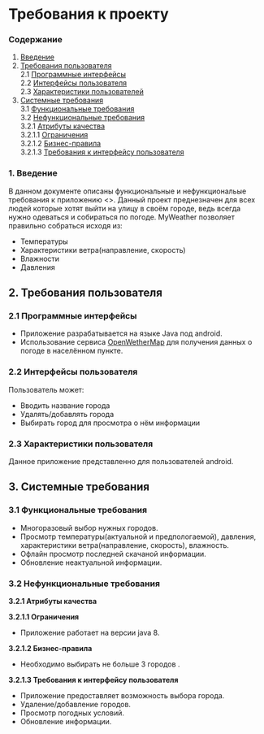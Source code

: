 
# Требования к проекту

### Содержание
1. [Введение](#1)
2. [Требования пользователя](#2) <br>
2.1 [Программные интерфейсы](#2.1) <br>
2.2 [Интерфейсы пользователя](#2.2) <br>
2.3 [Характеристики пользователей](#2.3)<br>
3. [Системные требования](#3)<br>
3.1 [Функциональные требования](#3.1)<br> 
3.2 [Нефункциональные требования](#3.2)<br>
3.2.1 [Атрибуты качества](#3.2.1)<br>
3.2.1.1 [Ограничения](#3.2.1.1)<br>
3.2.1.2 [Бизнес-правила](#3.2.1.2)<br>
3.2.1.3 [Требования к интерфейсу пользователя](#3.2.1.3)<br>


### 1. Введение <a name="1"></a>
В данном документе описаны функциональные и нефункциональые требования к приложению <<MyWeather>>.
Данный проект преднезначен для всех людей которые хотят выйти на улицу в своём городе, ведь всегда нужно одеваться и собираться по погоде.
MyWeather позволяет правильно собраться исходя из:
* Температуры
* Характеристики ветра(направление, скорость)
* Влажности
* Давления

## 2. Требования пользователя <a name="2"></a>

### 2.1 Программные интерфейсы <a name="2.1"></a>
* Приложение разрабатывается на языке Java под android.
* Использование сервиса [OpenWetherMap](https://openweathermap.org) для получения данных о погоде в населённом пункте.

### 2.2 Интерфейсы пользователя <a name="2.2"></a>
Пользователь может:
* Вводить название города
* Удалять/добавлять города
* Выбирать город для просмотра о нём информации

### 2.3 Характеристики пользователя <a name="2.3"></a>
Данное приложение представленно для пользователей android.

## 3. Системные требования <a name="3"></a>

### 3.1 Функциональные требования <a name="3.1"></a>
* Многоразовый выбор нужных городов.
* Просмотр температуры(актуальной и предпологаемой), давления, характеристики ветра(направление, скорость), влажность.
* Офлайн просмотр последней скачаной информации.
* Обновление неактуальной информации.

### 3.2 Нефункциональные требования <a name="3.2"></a>

**3.2.1 Атрибуты качества<a name="3.2.1"></a>**

**3.2.1.1 Ограничения <a name="3.2.1.1"></a>**
* Приложение работает на версии java 8.

**3.2.1.2 Бизнес-правила <a name="3.2.1.2"></a>**
* Необходимо выбирать не больше 3 городов .

**3.2.1.3 Требования к интерфейсу пользователя <a name="3.2.1.3"></a>**
* Приложение предоставляет возможность выбора города.
* Удаление/добавление городов.
* Просмотр погодных условий.
* Обновление информации.
